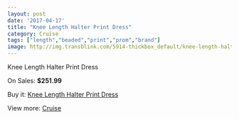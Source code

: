 ```yaml
---
layout: post
date: '2017-04-17'
title: "Knee Length Halter Print Dress"
category: Cruise
tags: ["length","beaded","print","prom","brand"]
image: http://img.transblink.com/5914-thickbox_default/knee-length-halter-print-dress.jpg
---
```

Knee Length Halter Print Dress

On Sales: **$251.99**
<a href="https://www.transblink.com/en/cruise/1927-knee-length-halter-print-dress.html"><amp-img layout="responsive" width="600" height="600" src="//img.transblink.com/5914-thickbox_default/knee-length-halter-print-dress.jpg" alt="Knee Length Halter Print Dress 0" /></a>
<a href="https://www.transblink.com/en/cruise/1927-knee-length-halter-print-dress.html"><amp-img layout="responsive" width="600" height="600" src="//img.transblink.com/5916-thickbox_default/knee-length-halter-print-dress.jpg" alt="Knee Length Halter Print Dress 1" /></a>
<a href="https://www.transblink.com/en/cruise/1927-knee-length-halter-print-dress.html"><amp-img layout="responsive" width="600" height="600" src="//img.transblink.com/5915-thickbox_default/knee-length-halter-print-dress.jpg" alt="Knee Length Halter Print Dress 2" /></a>

Buy it: [Knee Length Halter Print Dress](https://www.transblink.com/en/cruise/1927-knee-length-halter-print-dress.html "Knee Length Halter Print Dress")

View more: [Cruise](https://www.transblink.com/en/5-cruise "Cruise")